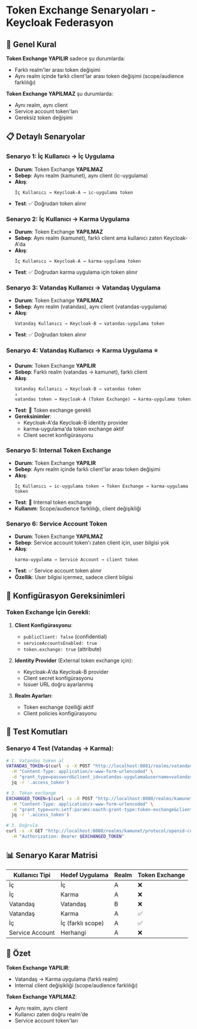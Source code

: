 # Token Exchange Senaryoları - Keycloak Federasyon

## 🎯 Genel Kural

**Token Exchange YAPILIR** sadece şu durumlarda:

- Farklı realm'ler arası token değişimi
- Aynı realm içinde farklı client'lar arası token değişimi (scope/audience farklılığı)

**Token Exchange YAPILMAZ** şu durumlarda:

- Aynı realm, aynı client
- Service account token'ları
- Gereksiz token değişimi

## 📋 Detaylı Senaryolar

### Senaryo 1: İç Kullanıcı → İç Uygulama

- **Durum**: Token Exchange **YAPILMAZ**
- **Sebep**: Aynı realm (kamunet), aynı client (ic-uygulama)
- **Akış**:
  ```
  İç Kullanıcı → Keycloak-A → ic-uygulama token
  ```
- **Test**: ✅ Doğrudan token alınır

### Senaryo 2: İç Kullanıcı → Karma Uygulama

- **Durum**: Token Exchange **YAPILMAZ**
- **Sebep**: Aynı realm (kamunet), farklı client ama kullanıcı zaten Keycloak-A'da
- **Akış**:
  ```
  İç Kullanıcı → Keycloak-A → karma-uygulama token
  ```
- **Test**: ✅ Doğrudan karma uygulama için token alınır

### Senaryo 3: Vatandaş Kullanıcı → Vatandaş Uygulama

- **Durum**: Token Exchange **YAPILMAZ**
- **Sebep**: Aynı realm (vatandas), aynı client (vatandas-uygulama)
- **Akış**:
  ```
  Vatandaş Kullanıcı → Keycloak-B → vatandas-uygulama token
  ```
- **Test**: ✅ Doğrudan token alınır

### Senaryo 4: Vatandaş Kullanıcı → Karma Uygulama ⭐

- **Durum**: Token Exchange **YAPILIR**
- **Sebep**: Farklı realm (vatandas → kamunet), farklı client
- **Akış**:
  ```
  Vatandaş Kullanıcı → Keycloak-B → vatandas token
  ↓
  vatandas token → Keycloak-A (Token Exchange) → karma-uygulama token
  ```
- **Test**: 🔄 Token exchange gerekli
- **Gereksinimler**:
  - Keycloak-A'da Keycloak-B identity provider
  - karma-uygulama'da token exchange aktif
  - Client secret konfigürasyonu

### Senaryo 5: Internal Token Exchange

- **Durum**: Token Exchange **YAPILIR**
- **Sebep**: Aynı realm içinde farklı client'lar arası token değişimi
- **Akış**:
  ```
  İç Kullanıcı → ic-uygulama token → Token Exchange → karma-uygulama token
  ```
- **Test**: 🔄 Internal token exchange
- **Kullanım**: Scope/audience farklılığı, client değişikliği

### Senaryo 6: Service Account Token

- **Durum**: Token Exchange **YAPILMAZ**
- **Sebep**: Service account token'ı zaten client için, user bilgisi yok
- **Akış**:
  ```
  karma-uygulama → Service Account → client token
  ```
- **Test**: ✅ Service account token alınır
- **Özellik**: User bilgisi içermez, sadece client bilgisi

## 🔧 Konfigürasyon Gereksinimleri

### Token Exchange İçin Gerekli:

1. **Client Konfigürasyonu**:

   - `publicClient: false` (confidential)
   - `serviceAccountsEnabled: true`
   - `token.exchange: true` (attribute)

2. **Identity Provider** (External token exchange için):

   - Keycloak-A'da Keycloak-B provider
   - Client secret konfigürasyonu
   - Issuer URL doğru ayarlanmış

3. **Realm Ayarları**:
   - Token exchange özelliği aktif
   - Client policies konfigürasyonu

## 🚀 Test Komutları

### Senaryo 4 Test (Vatandaş → Karma):

```bash
# 1. Vatandaş token al
VATANDAS_TOKEN=$(curl -s -X POST "http://localhost:8081/realms/vatandas/protocol/openid-connect/token" \
  -H "Content-Type: application/x-www-form-urlencoded" \
  -d "grant_type=password&client_id=vatandas-uygulama&username=vatandas_kullanici&password=password123&scope=openid profile email" | \
  jq -r '.access_token')

# 2. Token exchange
EXCHANGED_TOKEN=$(curl -s -X POST "http://localhost:8080/realms/kamunet/protocol/openid-connect/token" \
  -H "Content-Type: application/x-www-form-urlencoded" \
  -d "grant_type=urn:ietf:params:oauth:grant-type:token-exchange&client_id=karma-uygulama&client_secret=CLIENT_SECRET&subject_token=$VATANDAS_TOKEN&subject_token_type=urn:ietf:params:oauth:token-type:access_token&requested_token_type=urn:ietf:params:oauth:token-type:access_token" | \
  jq -r '.access_token')

# 3. Doğrula
curl -s -X GET "http://localhost:8080/realms/kamunet/protocol/openid-connect/userinfo" \
  -H "Authorization: Bearer $EXCHANGED_TOKEN"
```

## 📊 Senaryo Karar Matrisi

| Kullanıcı Tipi  | Hedef Uygulama    | Realm | Token Exchange |
| --------------- | ----------------- | ----- | -------------- |
| İç              | İç                | A     | ❌             |
| İç              | Karma             | A     | ❌             |
| Vatandaş        | Vatandaş          | B     | ❌             |
| Vatandaş        | Karma             | A     | ✅             |
| İç              | İç (farklı scope) | A     | ✅             |
| Service Account | Herhangi          | A     | ❌             |

## 🎯 Özet

**Token Exchange YAPILIR**:

- Vatandaş → Karma uygulama (farklı realm)
- Internal client değişikliği (scope/audience farklılığı)

**Token Exchange YAPILMAZ**:

- Aynı realm, aynı client
- Kullanıcı zaten doğru realm'de
- Service account token'ları
